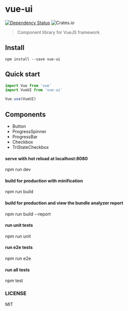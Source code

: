 # vue-ui
[![Dependency Status][daviddm-image]][daviddm-url] ![Crates.io](https://img.shields.io/github/license/mashape/apistatus.svg)

> Component library for VueJS framework

## Install

``` shell
npm install --save vue-ui
```

## Quick start
``` javascript
import Vue from 'vue'
import VueUI from 'vue-ui'

Vue.use(VueUI)
```

## Components

- Button
- ProgressSpinner
- ProgressBar
- Checkbox
- TriStateCheckbox

#### serve with hot reload at localhost:8080
npm run dev

#### build for production with minification
npm run build

#### build for production and view the bundle analyzer report
npm run build --report

#### run unit tests
npm run unit

#### run e2e tests
npm run e2e

#### run all tests
npm test


### LICENSE
MIT

[daviddm-image]: https://david-dm.org/sudheerj/vue-ui.svg?theme=shields.io
[daviddm-url]: https://david-dm.org/sudheerj/vue-ui
